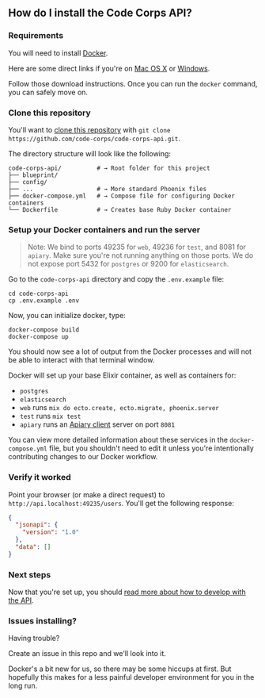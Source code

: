## How do I install the Code Corps API?

### Requirements

You will need to install [Docker](https://docs.docker.com/engine/installation/).

Here are some direct links if you're on [Mac OS X](https://docs.docker.com/docker-for-mac/) or [Windows](https://docs.docker.com/docker-for-windows/).

Follow those download instructions. Once you can run the `docker` command, you can safely move on.

### Clone this repository

You'll want to [clone this repository](https://help.github.com/articles/cloning-a-repository/) with `git clone https://github.com/code-corps/code-corps-api.git`.

The directory structure will look like the following:

```shell
code-corps-api/          # → Root folder for this project
├── blueprint/
├── config/
├── ...                  # → More standard Phoenix files
├── docker-compose.yml   # → Compose file for configuring Docker containers
└── Dockerfile           # → Creates base Ruby Docker container
```

### Setup your Docker containers and run the server

> Note: We bind to ports 49235 for `web`, 49236 for `test`, and 8081 for `apiary`. Make sure you're not running anything on those ports. We do not expose port 5432 for `postgres` or 9200 for `elasticsearch`.

Go to the `code-corps-api` directory and copy the `.env.example` file:

```
cd code-corps-api
cp .env.example .env
```

Now, you can initialize docker, type:

```shell
docker-compose build
docker-compose up
```

You should now see a lot of output from the Docker processes and will not be able to interact with that terminal window.

Docker will set up your base Elixir container, as well as containers for:

- `postgres`
- `elasticsearch`
- `web` runs `mix do ecto.create, ecto.migrate, phoenix.server`
- `test` runs `mix test`
- `apiary` runs an [Apiary client](https://github.com/apiaryio/apiary-client) server on port `8081`

You can view more detailed information about these services in the `docker-compose.yml` file, but you shouldn't need to edit it unless you're intentionally contributing changes to our Docker workflow.

### Verify it worked

Point your browser (or make a direct request) to `http://api.localhost:49235/users`. You'll get the following response:

```json
{
  "jsonapi": {
    "version": "1.0"
  },
  "data": []
}
```

### Next steps

Now that you're set up, you should [read more about how to develop with the API](USAGE.md).

### Issues installing?

Having trouble?

Create an issue in this repo and we'll look into it.

Docker's a bit new for us, so there may be some hiccups at first. But hopefully this makes for a less painful developer environment for you in the long run.
